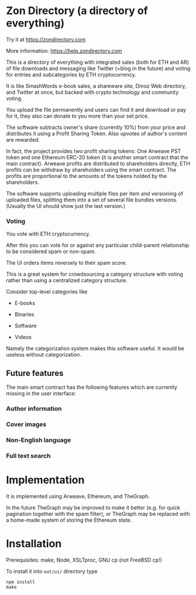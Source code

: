 # Zon Directory (a directory of everything)

Try it at https://zondirectory.com

More information: https://help.zondirectory.com

This is a directory of everything with integrated sales (both for ETH and AR)
of file downloads and messaging like Twitter (+blog in the future) and voting
for entries and subcategories by ETH cryptocurrency.

It is like SmashWords e-book sales, a shareware site, Dmoz Web directory,
and Twitter at once, but backed with crypto technology and community voting.

You upload the file permanently and users can find it and download or
pay for it, they also can donate to you more than your set price.

The software subtracts owner's share (currently 10%) from your price
and distributes it using a Profit Sharing Token. Also upvotes of author's content
are rewarded.

In fact, the project provides two profit sharing tokens: One Arweave PST
token and one Ethereum ERC-20 token (it is another smart contract that the
main contract). Arweave profits are distributed to
shareholders directly, ETH profits can be withdraw by shareholders using
the smart contract. The profits are proportional to the amounts of the
tokens holded by the shareholders.

The software supports uploading multiple files per item and versioning of
uploaded files, splitting them into a set of several file bundles versions.
(Usually the UI should show just the last version.)

### Voting

You vote with ETH cryptocurrency.

After this you can vote for or against any particular child-parent relationship to
be considered spam or non-spam.

The UI orders items reversely to their spam score.

This is a great system for crowdsourcing a category structure with voting rather than
using a centralized category structure.

Consider top-level categories like

* E-books

* Binaries

* Software

* Videos

Namely the categorization system makes this software useful. It would be useless without
categorization.

## Future features

The main smart contract has the following features which are currently missing
in the user interface:

### Author information

### Cover images

### Non-English language

### Full text search

# Implementation

It is implemented using Arweave, Ethereum, and TheGraph.

In the future TheGraph may be improved to make it better (e.g. for quick pagination
together with the spam filter), or TheGraph may be replaced with a home-made system
of storing the Ethereum state.

# Installation

Prerequisites: make, Node, XSLTproc, GNU cp (not FreeBSD cp!)

To install it into `out/ui/` directory type

    npm install
    make
